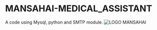 # MANSAHAI-MEDICAL_ASSISTANT
A code using Mysql, python and SMTP module.
![LOGO MANSAHAI](https://github.com/amara-deepika/MANSAHAI-MEDICAL_ASSISTANT/assets/113845145/a6c7cda0-f828-45a3-856d-6301d37ab7c9)
